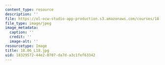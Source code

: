 ```yaml
---
content_type: resource
description: ''
file: https://ol-ocw-studio-app-production.s3.amazonaws.com/courses/18-06-linear-algebra-spring-2010/1832957244e20707da7da3c1fef63342_18.06_L18.jpg
file_type: image/jpeg
image_metadata:
  caption: ''
  credit: ''
  image-alt: ''
resourcetype: Image
title: 18.06_L18.jpg
uid: 18329572-44e2-0707-da7d-a3c1fef63342
---
```

